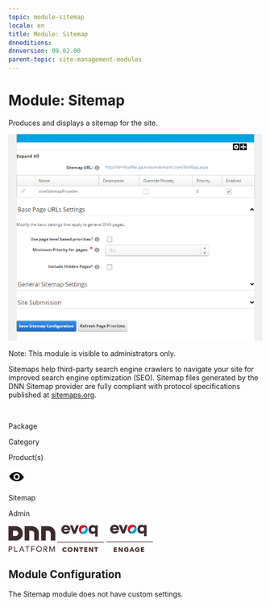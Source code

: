 ```yaml
---
topic: module-sitemap
locale: en
title: Module: Sitemap
dnneditions: 
dnnversion: 09.02.00
parent-topic: site-management-modules
---
```


# Module: Sitemap

Produces and displays a sitemap for the site.

  

![Sitemap module](/images/scr-module-Sitemap.png)

  

Note: This module is visible to administrators only.

Sitemaps help third-party search engine crawlers to navigate your site for improved search engine optimization (SEO). Sitemap files generated by the DNN Sitemap provider are fully compliant with protocol specifications published at [sitemaps.org](http://www.sitemaps.org/protocol.php).

 

Package

Category

Product(s)

 ![icon](/images/ico-module-sitemap.png) 

Sitemap

Admin

 ![Platform](/images/ico-dnn-platform.png) ![Evoq Content](/images/ico-evoq-content.png) ![Evoq Engage](/images/ico-evoq-engage.png) 

## Module Configuration

The Sitemap module does not have custom settings.
